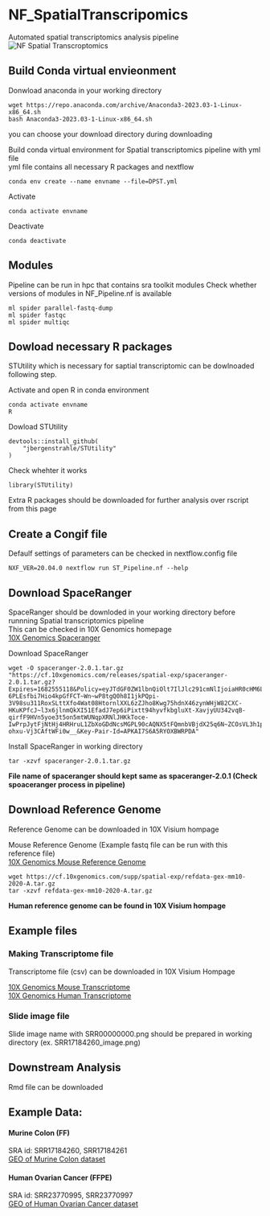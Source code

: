 # NF_SpatialTranscripomics
Automated spatial transcriptomics analysis pipeline
![NF Spatial Transcroptomics](https://github.ugent.be/jilim/NF_SpatialTranscripomics/blob/main/NF_Pipeline.jpg)

## Build Conda virtual envieonment
Donwload anaconda in your working directory
```
wget https://repo.anaconda.com/archive/Anaconda3-2023.03-1-Linux-x86_64.sh
bash Anaconda3-2023.03-1-Linux-x86_64.sh
```
you can choose your download directory during downloading

Build conda virtual environment for Spatial transcriptomics pipeline with yml file\
yml file contains all necessary R packages and nextflow
```
conda env create --name envname --file=DPST.yml
```

Activate
```
conda activate envname
```

Deactivate
```
conda deactivate
```

## Modules
Pipeline can be run in hpc that contains sra toolkit modules
Check whether versions of modules in NF_Pipeline.nf is available
```
ml spider parallel-fastq-dump
ml spider fastqc
ml spider multiqc
```

## Dowload necessary R packages
STUtility which is necessary for saptial transcriptomic can be dowlnoaded following step.

Activate and open R in conda environment
```
conda activate envname
R
```
Dowload STUtility
```
devtools::install_github(
    "jbergenstrahle/STUtility"
)
```
Check whehter it works
```
library(STUtility)
```
Extra R packages should be downloaded for further analysis over rscript from this page

## Create a Congif file
Defaulf settings of parameters can be checked in nextflow.config file
```
NXF_VER=20.04.0 nextflow run ST_Pipeline.nf --help
```

## Download SpaceRanger
SpaceRanger should be downloded in your working directory before runnning Spatial transcriptomics pipeline\
This can be checked in 10X Genomics homepage\
[10X Genomics Spaceranger](https://support.10xgenomics.com/spatial-gene-expression/software/downloads/latest)

Download SpaceRanger
```
wget -O spaceranger-2.0.1.tar.gz "https://cf.10xgenomics.com/releases/spatial-exp/spaceranger-2.0.1.tar.gz?Expires=1682555118&Policy=eyJTdGF0ZW1lbnQiOlt7IlJlc291cmNlIjoiaHR0cHM6Ly9jZi4xMHhnZW5vbWljcy5jb20vcmVsZWFzZXMvc3BhdGlhbC1leHAvc3BhY2VyYW5nZXItMi4wLjEudGFyLmd6IiwiQ29uZGl0aW9uIjp7IkRhdGVMZXNzVGhhbiI6eyJBV1M6RXBvY2hUaW1lIjoxNjgyNTU1MTE4fX19XX0_&Signature=jIx5dakc8209EdFHUVVpL~9wQ9Ls7Mn-6PLEsfbi7Hio4kpGfFCT~Wn~wP8tgQ0h8I1jkPQpi-3V98su311RoxSLttXfo4Wat08HtornlXXL6zZJho8Kwg75hdnX46zynWHjW82CXC-HKuKPfcJ~l3x6jlnmQkXI51EfadJ7ep6iPixtt94hyvfkbgluXt-XavjyUU342vqB-qirfF9HVn5yoe3t5on5mtWUNqpXRNlJHKkToce-IwPrpJytFjNtHj4HRHruL1ZbXoGDdNcsMGPL90cAQNX5tFQmnbVBjdX25q6N~ZCOsVL3h1pxqJ3FYDlq-ohxu-Vj3CAftWFi0w__&Key-Pair-Id=APKAI7S6A5RYOXBWRPDA"
```

Install SpaceRanger in working directory
```
tar -xzvf spaceranger-2.0.1.tar.gz
```
**File name of spaceranger should kept same as spaceranger-2.0.1 (Check spoaceranger process in pipeline)**

## Download Reference Genome
Reference Genome can be downloaded in 10X Visium hompage

Mouse Reference Genome (Example fastq file can be run with this reference file)\
[10X Genomics Mouse Reference Genome](https://support.10xgenomics.com/spatial-gene-expression/software/downloads/latest)
```
wget https://cf.10xgenomics.com/supp/spatial-exp/refdata-gex-mm10-2020-A.tar.gz
tar -xzvf refdata-gex-mm10-2020-A.tar.gz
```

**Human reference genome can be found in 10X Visium hompage**

## Example files 
### Making Transcriptome file
Transcriptome file (csv) can be downloaded in 10X Visium Hompage

[10X Genomics Mouse Transcriptome](https://cf.10xgenomics.com/supp/spatial-exp/probeset/Visium_Mouse_Transcriptome_Probe_Set_v1.0_mm10-2020-A.csv)\
[10X Genomics Human Transcriptome](https://cf.10xgenomics.com/supp/spatial-exp/probeset/Visium_Human_Transcriptome_Probe_Set_v1.0_GRCh38-2020-A.csv)

### Slide image file
Slide image name with SRR00000000.png should be prepared in working directory (ex. SRR17184260_image.png)

## Downstream Analysis
Rmd file can be downloaded 

## Example Data:
#### Murine Colon (FF)
SRA id: SRR17184260, SRR17184261\
[GEO of Murine Colon dataset](https://www.ncbi.nlm.nih.gov/geo/query/acc.cgi?acc=GSE190595)

#### Human Ovarian Cancer (FFPE)
SRA id: SRR23770995, SRR23770997\
[GEO of Human Ovarian Cancer dataset](https://www.ncbi.nlm.nih.gov/geo/query/acc.cgi?acc=GSE227019)
